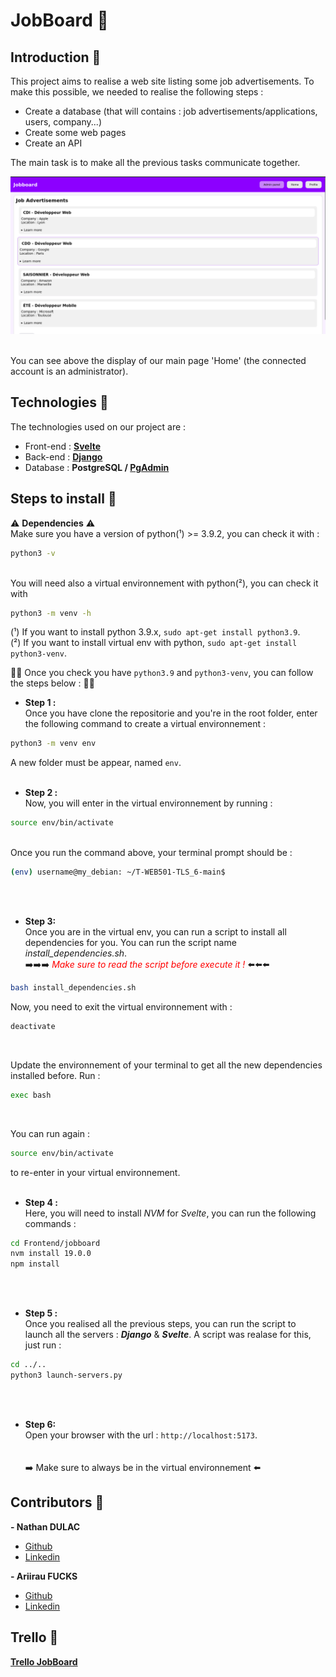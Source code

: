 # JobBoard 💼

## Introduction 📖
This project aims to realise a web site listing some job advertisements.
To make this possible, we needed to realise the following steps :
- Create a database (that will contains : job advertisements/applications, users, company...)
- Create some web pages
- Create an API 

The main task is to make all the previous tasks communicate together.

![Screenshot of our Home on Joboard](screenshot_home_jobboard.png)

<br>You can see above the display of our main page 'Home' (the connected account is an administrator).<br>

## Technologies 💯

The technologies used on our project are :
- Front-end : **[Svelte](https://svelte.dev/)**
- Back-end : **[Django](https://www.django-rest-framework.org/)**
- Database : **PostgreSQL / [PgAdmin](https://www.pgadmin.org/)**

## Steps to install 📝
⚠️ **Dependencies** ⚠️<br>
Make sure you have a version of python(¹) >= 3.9.2, you can check it with : 
```bash
python3 -v
```
<br>
You will need also a virtual environnement with python(²), you can check it with <br>

```bash
python3 -m venv -h
```



(¹) If you want to install python 3.9.x, `sudo apt-get install python3.9`.<br>
(²) If you want to install virtual env with python, `sudo apt-get install python3-venv`.<br>

👍🏼 Once you check you have `python3.9` and `python3-venv`, you can follow the steps below : 👍🏼<br>

- **Step 1 :**<br>
Once you have clone the repositorie and you're in the root folder, enter the following command to create a virtual environnement : 
```bash
python3 -m venv env
```
A new folder must be appear, named `env`. <br><br>

- **Step 2 :**<br>
Now, you will enter in the virtual environnement by running : 
```bash
source env/bin/activate
```
<br>
Once you run the command above, your terminal prompt should be :

```bash
(env) username@my_debian: ~/T-WEB501-TLS_6-main$
``` 
<br><br>

- **Step 3:**<br>
Once you are in the virtual env, you can run a script to install all dependencies for you. You can run the script name _install_dependencies.sh_.<br>
➡️➡️➡️<font color="red"> _Make sure to read the script before execute it !_ </font> ⬅️⬅️⬅️

```bash
bash install_dependencies.sh
```

Now, you need to exit the virtual environnement with : 

```bash
deactivate
```
<br>

Update the environnement of your terminal to get all the new dependencies installed before. Run : 

```bash
exec bash
```
<br>

You can run again :

```bash
source env/bin/activate
```
to re-enter in your virtual environnement.<br><br>
- **Step 4 :**<br>
Here, you will need to install _NVM_ for _Svelte_, you can run the following commands :<br>

```bash
cd Frontend/jobboard
nvm install 19.0.0
npm install
```
<br><br>

- **Step 5 :**<br>
Once you realised all the previous steps, you can run the script to launch all the servers : ***Django*** & ***Svelte***.
A script was realase for this, just run : <br>

```bash
cd ../..
python3 launch-servers.py
```
<br><br>
- **Step 6:**<br>
Open your browser with the url : `http://localhost:5173`.<br><br><br>
➡️ Make sure to always be in the virtual environnement ⬅️<br>

## Contributors 💪 
**- Nathan DULAC** <br>
- [Github](https://github.com/Torahime3)
- [Linkedin](https://www.linkedin.com/in/nathan-dulac-2aa654257/)<br>

**- Ariirau FUCKS** <br>
- [Github](https://github.com/AriirauF)
- [Linkedin](https://www.linkedin.com/in/ariirau-fucks-9234a226b/)<br>

## Trello 💼
**[Trello JobBoard](https://trello.com/b/ntRaxyAX/jobboard)**

